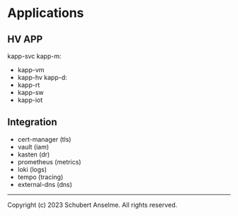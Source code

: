 # Applications

## HV APP

kapp-svc
kapp-m:

- kapp-vm
- kapp-hv
  kapp-d:
- kapp-rt
- kapp-sw
- kapp-iot

## Integration

- cert-manager (tls)
- vault (iam)
- kasten (dr)
- prometheus (metrics)
- loki (logs)
- tempo (tracing)
- external-dns (dns)

---

Copyright (c) 2023 Schubert Anselme. All rights reserved.
